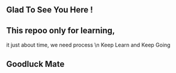 ## Glad To See You Here ! 
## This repoo only for learning, 
it just about time, we need process \n
Keep Learn and Keep Going
## Goodluck Mate

